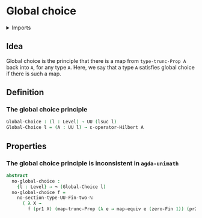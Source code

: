 #  Global choice

<details><summary>Imports</summary>
```agda
module foundation.global-choice where
open import foundation.dependent-pair-types
open import foundation.equivalences
open import foundation.functoriality-propositional-truncation
open import foundation.hilberts-epsilon-operators
open import foundation.negation
open import foundation.propositional-truncations
open import foundation.universe-levels
open import univalent-combinatorics.2-element-types
open import univalent-combinatorics.standard-finite-types
```
</details>

## Idea

Global choice is the principle that there is a map from `type-trunc-Prop A` back into `A`, for any type `A`. Here, we say that a type `A` satisfies global choice if there is such a map.

## Definition

### The global choice principle

```agda
Global-Choice : (l : Level) → UU (lsuc l)
Global-Choice l = (A : UU l) → ε-operator-Hilbert A
```

## Properties

### The global choice principle is inconsistent in `agda-unimath`

```agda
abstract
  no-global-choice :
    {l : Level} → ¬ (Global-Choice l)
  no-global-choice f =
    no-section-type-UU-Fin-two-ℕ
      ( λ X →
        f (pr1 X) (map-trunc-Prop (λ e → map-equiv e (zero-Fin 1)) (pr2 X)))
```
